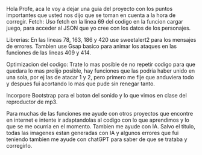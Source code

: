 Hola Profe, aca le voy a dejar una guia del proyecto con los puntos importantes que usted nos dijo que se toman en cuenta a la hora de corregir.
Fetch: Uso fetch en la linea 69 del codigo en la funcion cargar juego, para acceder al JSON que yo cree con los datos de los personajes.

Librerias: En las lineas 78, 163, 186 y 420 use sweetalert2 para los mensajes de errores. Tambien use Gsap basico para animar los ataques en las funciones de las lineas 409 y 414.

Optimizacion del codigo: Trate lo mas posible de no repetir codigo para que quedara lo mas prolijo posible, hay funciones que las podria haber unido en una sola, por ej las de atacar 1 y 2, 
pero primero me fije que anduviera todo y despues fui acortando lo mas que pude sin renegar tanto.

Incorpore Bootstrap para el boton del sonido y lo que vimos en clase del reproductor de mp3.

Para muchas de las funciones me ayude con otros proyectos que encontre en internet e intente ir adaptandolas al codigo con lo que aprendimos y lo que se me ocurria en el momento.
Tambien me ayude con IA. Salvo el titulo, todas las imagenes estan generadas con IA y algunos errores que fui teniendo tambien me ayude con chatGPT para saber de que se trataba y corregirlo.

